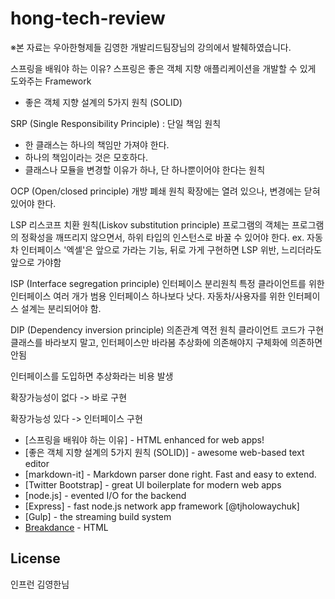 # hong-tech-review

※본 자료는 우아한형제들 김영한 개발리드팀장님의 강의에서 발췌하였습니다.

스프링을 배워야 하는 이유?
스프링은 좋은 객체 지향 애플리케이션을 개발할 수 있게 도와주는 Framework

- 좋은 객체 지향 설계의 5가지 원칙 (SOLID)

SRP (Single Responsibility Principle) : 단일 책임 원칙 
- 한 클래스는 하나의 책임만 가져야 한다.
- 하나의 책임이라는 것은 모호하다.
- 클래스나 모듈을 변경할 이유가 하나, 단 하나뿐이어야 한다는 원칙

OCP (Open/closed principle) 개방 폐쇄 원칙
확장에는 열려 있으나, 변경에는 닫혀 있어야 한다.

LSP 리스코프 치환 원칙(Liskov substitution principle)
프로그램의 객체는 프로그램의 정확성을 깨뜨리지 않으면서, 하위 타입의 인스턴스로 바꿀 수 있어야 한다.
ex. 자동차 인터페이스 '엑셀'은 앞으로 가라는 기능, 뒤로 가게 구현하면 LSP 위반, 느리더라도 앞으로 가야함

ISP (Interface segregation principle) 인터페이스 분리원칙
특정 클라이언트를 위한 인터페이스 여러 개가 범용 인터페이스 하나보다 낫다.
자동차/사용자를 위한 인터페이스 설계는 분리되어야 함.

DIP (Dependency inversion principle) 의존관계 역전 원칙
클라이언트 코드가 구현 클래스를 바라보지 말고, 인터페이스만 바라봄
추상화에 의존해야지 구체화에 의존하면 안됨

인터페이스를 도입하면 추상화라는 비용 발생

확장가능성이 없다
-> 바로 구현

확장가능성 있다
-> 인터페이스 구현




- [스프링을 배워야 하는 이유] - HTML enhanced for web apps!
- [좋은 객체 지향 설계의 5가지 원칙 (SOLID)] - awesome web-based text editor
- [markdown-it] - Markdown parser done right. Fast and easy to extend.
- [Twitter Bootstrap] - great UI boilerplate for modern web apps
- [node.js] - evented I/O for the backend
- [Express] - fast node.js network app framework [@tjholowaychuk]
- [Gulp] - the streaming build system
- [Breakdance](https://breakdance.github.io/breakdance/) - HTML



## License

인프런 김영한님



